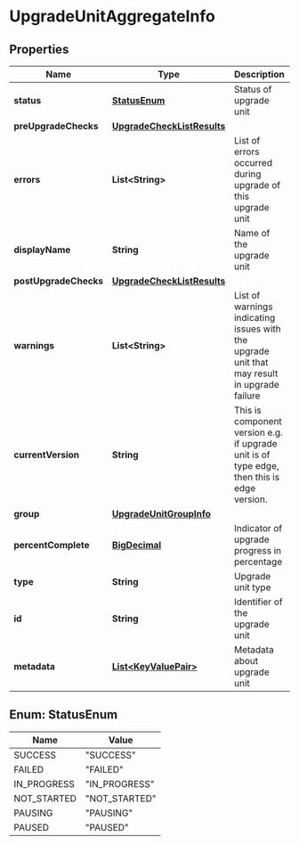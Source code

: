 # UpgradeUnitAggregateInfo

## Properties
Name | Type | Description | Notes
------------ | ------------- | ------------- | -------------
**status** | [**StatusEnum**](#StatusEnum) | Status of upgrade unit |  [optional]
**preUpgradeChecks** | [**UpgradeCheckListResults**](UpgradeCheckListResults.md) |  |  [optional]
**errors** | **List&lt;String&gt;** | List of errors occurred during upgrade of this upgrade unit |  [optional]
**displayName** | **String** | Name of the upgrade unit |  [optional]
**postUpgradeChecks** | [**UpgradeCheckListResults**](UpgradeCheckListResults.md) |  |  [optional]
**warnings** | **List&lt;String&gt;** | List of warnings indicating issues with the upgrade unit that may result in upgrade failure |  [optional]
**currentVersion** | **String** | This is component version e.g. if upgrade unit is of type edge, then this is edge version. |  [optional]
**group** | [**UpgradeUnitGroupInfo**](UpgradeUnitGroupInfo.md) |  |  [optional]
**percentComplete** | [**BigDecimal**](BigDecimal.md) | Indicator of upgrade progress in percentage |  [optional]
**type** | **String** | Upgrade unit type |  [optional]
**id** | **String** | Identifier of the upgrade unit |  [optional]
**metadata** | [**List&lt;KeyValuePair&gt;**](KeyValuePair.md) | Metadata about upgrade unit |  [optional]

<a name="StatusEnum"></a>
## Enum: StatusEnum
Name | Value
---- | -----
SUCCESS | &quot;SUCCESS&quot;
FAILED | &quot;FAILED&quot;
IN_PROGRESS | &quot;IN_PROGRESS&quot;
NOT_STARTED | &quot;NOT_STARTED&quot;
PAUSING | &quot;PAUSING&quot;
PAUSED | &quot;PAUSED&quot;
